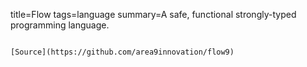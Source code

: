 title=Flow
tags=language
summary=A safe, functional strongly-typed programming language.
~~~~~~

[Source](https://github.com/area9innovation/flow9)

